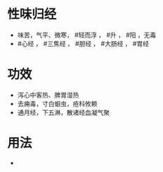 # 性味归经
- 味苦，气平、微寒， #轻而浮 ， #升 ， #阳 ，无毒
- #心经 ， #三焦经 ， #胆经 ， #大肠经 ， #胃经 
# 功效
- 泻心中客热、脾胃湿热
- 去痈毒，寸白蛔虫，疮科攸赖
- 通月经，下五淋，散诸经血凝气聚
# 用法
-  